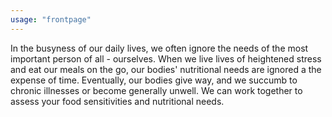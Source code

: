```yaml
---
usage: "frontpage"
---
```


In the busyness of our daily lives, we often ignore the needs of the most important person of all - ourselves. When we live lives of heightened stress and eat our meals on the go, our bodies' nutritional needs are ignored a the expense of time. Eventually, our bodies give way, and we succumb to chronic illnesses or become generally unwell. We can work together to assess your food sensitivities and nutritional needs.
